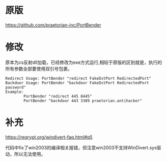 # 原版

https://github.com/praetorian-inc/PortBender

# 修改

原本为cs反射dll加载，已经修改为exe方式运行,相较于原版的区别就是，执行的所有参数全部要使用双引号包裹。

```
Redirect Usage: PortBender "redirect FakeDstPort RedirectedPort"
Backdoor Usage: PortBender "backdoor FakeDstPort RedirectedPort password"
Example:
        PortBender "redirect 445 8445"
        PortBender "backdoor 443 3389 praetorian.antihacker"
```

# 补充

https://reqrypt.org/windivert-faq.html#q5

代码中fix了win2003的编译相关报错，但注意win2003不支持WinDivert.sys驱动，所以无法使用。
